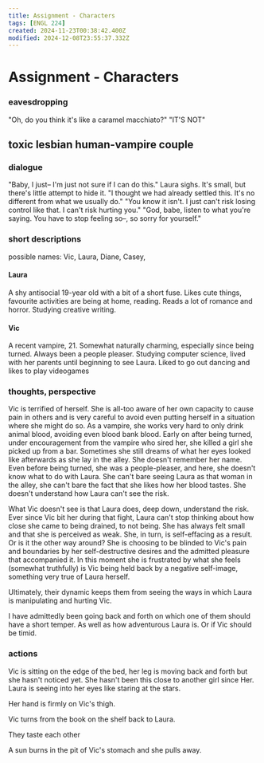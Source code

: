 ```yaml
---
title: Assignment - Characters
tags: [ENGL 224]
created: 2024-11-23T00:38:42.400Z
modified: 2024-12-08T23:55:37.332Z
---
```


# Assignment - Characters

### eavesdropping
"Oh, do you think it's like a caramel macchiato?"
"IT'S NOT"

## toxic lesbian human-vampire couple
### dialogue
"Baby, I just– I'm just not sure if I can do this."
Laura sighs. It's small, but there's little attempt to hide it. "I thought we had already settled this. It's no different from what we usually do."
"You know it isn't. I just can't risk losing control like that. I can't risk hurting you."
"God, babe, listen to what you're saying. You have to stop feeling so–, so sorry for yourself." 

### short descriptions
possible names: Vic, Laura, Diane, Casey,

#### Laura
A shy antisocial 19-year old with a bit of a short fuse. Likes cute things, favourite activities are being at home, reading. Reads a lot of romance and horror. Studying creative writing.
#### Vic
A recent vampire, 21. Somewhat naturally charming, especially since being turned. Always been a people pleaser. Studying computer science, lived with her parents until beginning to see Laura. Liked to go out dancing and likes to play videogames

### thoughts, perspective
Vic is terrified of herself. She is all-too aware of her own capacity to cause pain in others and is very careful to avoid even putting herself in a situation where she might do so. As a vampire, she works very hard to only drink animal blood, avoiding even blood bank blood. Early on after being turned, under encouragement from the vampire who sired her, she killed a girl she picked up from a bar. Sometimes she still dreams of what her eyes looked like afterwards as she lay in the alley. She doesn't remember her name. Even before being turned, she was a people-pleaser, and here, she doesn't know what to do with Laura. She can't bare seeing Laura as that woman in the alley, she can't bare the fact that she likes how her blood tastes. She doesn't understand how Laura can't see the risk. 

What Vic doesn't see is that Laura does, deep down, understand the risk. Ever since Vic bit her during that fight, Laura can't stop thinking about how close she came to being drained, to not being. She has always felt small and that she is perceived as weak. She, in turn, is self-effacing as a result. Or is it the other way around? She is choosing to be blinded to Vic's pain and boundaries by her self-destructive desires and the admitted pleasure that accompanied it. In this moment she is frustrated by what she feels (somewhat truthfully) is Vic being held back by a negative self-image, something very true of Laura herself.

Ultimately, their dynamic keeps them from seeing the ways in which Laura is manipulating and hurting Vic.

I have admittedly been going back and forth on which one of them should have a short temper. As well as how adventurous Laura is. Or if Vic should be timid.

### actions
Vic is sitting on the edge of the bed, her leg is moving back and forth but she hasn't noticed yet. She hasn't been this close to another girl since Her. Laura is seeing into her eyes like staring at the stars. 

Her hand is firmly on Vic's thigh. 

Vic turns from the book on the shelf back to Laura.

They taste each other

A sun burns in the pit of Vic's stomach and she pulls away.
